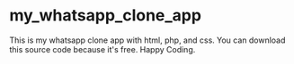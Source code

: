 # my_whatsapp_clone_app
This is my whatsapp clone app with html, php, and css. You can download this source code because it's free. Happy Coding.
